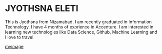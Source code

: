 # JYOTHSNA ELETI

This is Jyothsna from Nizamabad. I am recently graduated in Information Technology. I have 4 months of exprience in Accenture. I am interested in learning new technologies like Data Science, Github, Machine Learning and I love to travel.

[myimage](Myphoto.jpeg)